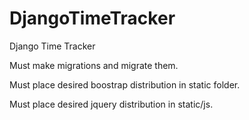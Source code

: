 # DjangoTimeTracker
Django Time Tracker

Must make migrations and migrate them.

Must place desired boostrap distribution in static folder.

Must place desired jquery distribution in static/js.

